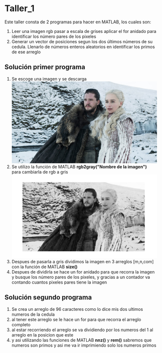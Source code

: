 # Taller_1
Este taller consta de 2 programas para hacer en MATLAB, los cuales son:
1. Leer una imagen rgb pasar a escala de grises aplicar el for anidado para identificar los número pares de los pixeles
2. Generar un vector de posiciones segun los dos últimos números de su cedula. Llenarlo de números enteros aleatorios en identificar los primos de ese arreglo
## Solución primer programa
1. Se escoge una imagen y se descarga <img src="/imagenes/imagen.jpg " />
2. Se utilizo la función de MATLAB **rgb2gray("Nombre de la imagen")** para cambiarla de rgb a gris <img src="/imagenes/imagen_grices.PNG" />
3. Despues de pasarla a gris dividimos la imagen en 3 arreglos [m,n,com] con la función de MATLAB **size()**
4. Despues de dividirla se hace un for anidado para que recorra la imagen y busque los número pares de los pixeles, y gracias a un contador va contando cuantos pixeles pares tiene la imagen
## Solución segundo programa
1. Se crea un arreglo de 96 caracteres como lo dice mis dos ultimos numeros de la cedula
2. al tener este arreglo se le hace un for para que recorra el arreglo completo 
3. al estar recorriendo el arreglo se va dividiendo por los numeros del 1 al arreglo en la posicion que este 
4. y asi utilizando las funciones de MATLAB **nnz()** y **rem()** sabremos que numeros son primos y asi me va ir imprimiendo solo los numeros primos 


